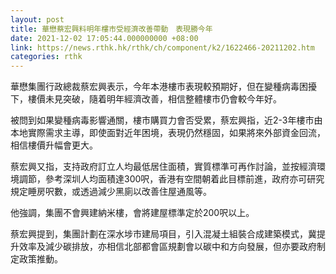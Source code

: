 ```yaml
---
layout: post
title: 華懋蔡宏興料明年樓市受經濟改善帶動　表現勝今年
date: 2021-12-02 17:05:44.000000000 +08:00
link: https://news.rthk.hk/rthk/ch/component/k2/1622466-20211202.htm
categories: rthk
---
```


華懋集團行政總裁蔡宏興表示，今年本港樓市表現較預期好，但在變種病毒困擾下，樓價未見突破，隨着明年經濟改善，相信整體樓市仍會較今年好。

被問到如果變種病毒影響通關，樓市購買力會否受累，蔡宏興指，近2-3年樓市由本地實際需求主導，即使面對近年困境，表現仍然穩固，如果將來外部資金回流，相信樓價升幅會更大。

蔡宏興又指，支持政府訂立人均最低居住面積，實質標準可再作討論，並按經濟環境調節，參考深圳人均面積達300呎，香港有空間朝着此目標前進，政府亦可研究規定睡房呎數，或透過減少黑廁以改善住屋通風等。

他強調，集團不會興建納米樓，會將建屋標準定於200呎以上。

蔡宏興提到，集團計劃在深水埗市建局項目，引入混凝土組裝合成建築模式，冀提升效率及減少碳排放，亦相信北部都會區規劃會以碳中和方向發展，但亦要政府制定政策推動。
